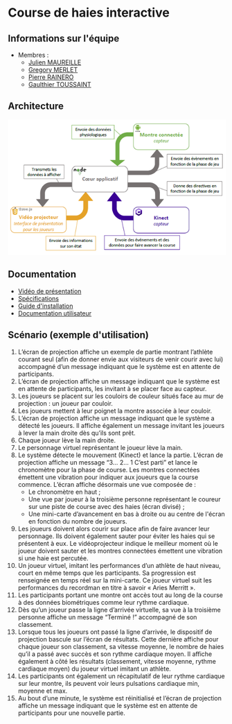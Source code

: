 # Course de haies interactive

## Informations sur l'équipe

* Membres :
  * [Julien MAUREILLE](julien.maureille@live.fr)
  * [Gregory MERLET](gregory.merlet@outlook.fr)
  * [Pierre RAINERO](pierre.rainero@hotmail.fr)
  * [Gaulthier TOUSSAINT](gaulthiertoussaint@gmail.com)

## Architecture

![architecture_scheme](doc/imgs/archi.png)

## Documentation

* [Vidéo de présentation](https://www.youtube.com/watch?v=rDBsN6mNsnc)
* [Spécifications](./doc/Specifications.pdf)
* [Guide d'installation](./doc/Guide_installation.pdf)
* [Documentation utilisateur](./doc/Documentation_utilisateur.pdf)

## Scénario (exemple d'utilisation)

1. L’écran de projection affiche un exemple de partie montrant l’athlète courant seul (afin de donner envie aux visiteurs de venir courir avec lui) accompagné d’un message indiquant que le système est en attente de participants.
2. L’écran de projection affiche un message indiquant que le système est en attente de participants, les invitant à se placer face au capteur.
3. Les joueurs se placent sur les couloirs de couleur situés face au mur de projection : un joueur par couloir.
4. Les joueurs mettent à leur poignet la montre associée à leur couloir.
5. L’écran de projection affiche un message indiquant que le système a détecté les joueurs. Il affiche également un message invitant les joueurs à lever la main droite dès qu’ils sont prêt.
6. Chaque joueur lève la main droite.
7. Le personnage virtuel représentant le joueur lève la main.
8. Le système détecte le mouvement (Kinect) et lance la partie. L’écran de projection affiche un message “3… 2… 1 C’est parti” et lance le chronomètre pour la phase de course. Les montres connectées émettent une vibration pour indiquer aux joueurs que la course commence. L’écran affiche désormais une vue composée de :
    * Le chronomètre en haut ;
    * Une vue par joueur à la troisième personne représentant le coureur sur une piste de course avec des haies (écran divisé) ;
    * Une mini-carte d’avancement en bas à droite ou au centre de l'écran en fonction du nombre de joueurs.
9. Les joueurs doivent alors courir sur place afin de faire avancer leur personnage. Ils doivent également sauter pour éviter les haies qui se présentent à eux. Le vidéoprojecteur indique le meilleur moment où le joueur doivent sauter et les montres connectées émettent une vibration si une haie est percutée.
10. Un joueur virtuel, imitant les performances d’un athlète de haut niveau, court en même temps que les participants. Sa progression est renseignée en temps réel sur la mini-carte. Ce joueur virtuel suit les performances du recordman en titre à savoir « Aries Merritt ».
11. Les participants portant une montre ont accès tout au long de la course à des données biométriques comme leur rythme cardiaque.
12. Dès qu’un joueur passe la ligne d’arrivée virtuelle, sa vue à la troisième personne affiche un message “Terminé !” accompagné de son classement.
13. Lorsque tous les joueurs ont passé la ligne d’arrivée, le dispositif de projection bascule sur l’écran de résultats. Cette dernière affiche pour chaque joueur son classement, sa vitesse moyenne, le nombre de haies qu’il a passé avec succès et son rythme cardiaque moyen. Il affiche également à côté les résultats (classement, vitesse moyenne, rythme cardiaque moyen) du joueur virtuel imitant un athlète.
14. Les participants ont également un récapitulatif de leur rythme cardiaque sur leur montre, ils peuvent voir leurs pulsations cardiaque min, moyenne et max.
15. Au bout d’une minute, le système est réinitialisé et l’écran de projection affiche un message indiquant que le système est en attente de participants pour une nouvelle partie.
